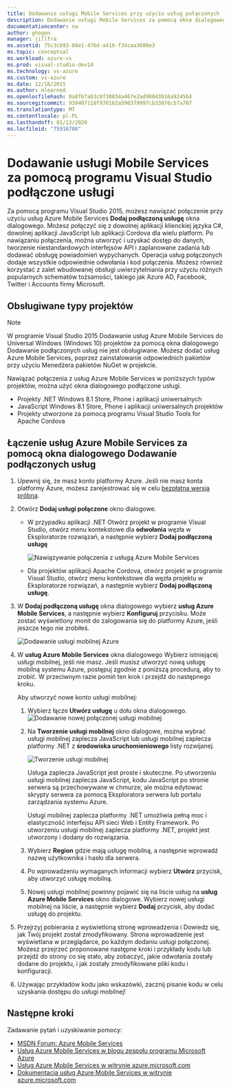```yaml
---
title: Dodawanie usługi Mobile Services przy użyciu usług połączonych
description: Dodawanie usługi Mobile Services za pomocą okna dialogowego programu Visual Studio Dodaj połączone usługi
documentationcenter: na
author: ghogen
manager: jillfra
ms.assetid: 75c3cb93-88e1-476d-a416-f34caa3608e3
ms.topic: conceptual
ms.workload: azure-vs
ms.prod: visual-studio-dev14
ms.technology: vs-azure
ms.custom: vs-azure
ms.date: 12/16/2015
ms.author: mlearned
ms.openlocfilehash: 0a8f6fab3c8f30834a467e2ad98843b16a9245b4
ms.sourcegitcommit: 939407118f978162a590379997cb33076c57a707
ms.translationtype: MT
ms.contentlocale: pl-PL
ms.lasthandoff: 01/13/2020
ms.locfileid: "75916708"
---
```

# <a name="adding-mobile-services-by-using-visual-studio-connected-services"></a>Dodawanie usługi Mobile Services za pomocą programu Visual Studio podłączone usługi
Za pomocą programu Visual Studio 2015, możesz nawiązać połączenie przy użyciu usług Azure Mobile Services **Dodaj podłączoną usługę** okna dialogowego. Możesz połączyć się z dowolnej aplikacji klienckiej języka C#, dowolnej aplikacji JavaScript lub aplikacji Cordova dla wielu platform. Po nawiązaniu połączenia, można utworzyć i uzyskać dostęp do danych, tworzenie niestandardowych interfejsów API i zaplanowane zadania lub dodawać obsługę powiadomień wypychanych.  Operacja usług połączonych dodaje wszystkie odpowiednie odwołania i kod połączenia. Możesz również korzystać z zalet wbudowanej obsługi uwierzytelniania przy użyciu różnych popularnych schematów tożsamości, takiego jak Azure AD, Facebook, Twitter i Accounts firmy Microsoft.

## <a name="supported-project-types"></a>Obsługiwane typy projektów
> [!NOTE]
> W programie Visual Studio 2015 Dodawanie usług Azure Mobile Services do Universal Windows (Windows 10) projektów za pomocą okna dialogowego Dodawanie podłączonych usług nie jest obsługiwane. Możesz dodać usług Azure Mobile Services, poprzez zainstalowanie odpowiednich pakietów przy użyciu Menedżera pakietów NuGet w projekcie.
>
>

Nawiązać połączenia z usług Azure Mobile Services w poniższych typów projektów, można użyć okna dialogowego podłączone usługi.

* Projekty .NET Windows 8.1 Store, Phone i aplikacji uniwersalnych
* JavaScript Windows 8.1 Store, Phone i aplikacji uniwersalnych projektów
* Projekty utworzone za pomocą programu Visual Studio Tools for Apache Cordova

## <a name="connect-to-azure-mobile-services-using-the-add-connected-services-dialog"></a>Łączenie usług Azure Mobile Services za pomocą okna dialogowego Dodawanie podłączonych usług
1. Upewnij się, że masz konto platformy Azure. Jeśli nie masz konta platformy Azure, możesz zarejestrować się w celu [bezpłatna wersja próbna](https://azure.microsoft.com/pricing/free-trial/).
2. Otwórz **Dodaj usługi połączone** okno dialogowe.

   * W przypadku aplikacji .NET Otwórz projekt w programie Visual Studio, otwórz menu kontekstowe dla **odwołania** węzła w Eksploratorze rozwiązań, a następnie wybierz **Dodaj podłączoną usługę**

        ![Nawiązywanie połączenia z usługą Azure Mobile Services](./media/vs-azure-tools-connected-services-add-mobile-services/IC797635.png)
   * Dla projektów aplikacji Apache Cordova, otwórz projekt w programie Visual Studio, otwórz menu kontekstowe dla węzła projektu w Eksploratorze rozwiązań, a następnie wybierz **Dodaj podłączoną usługę**.
3. W **Dodaj podłączoną usługę** okna dialogowego wybierz **usług Azure Mobile Services**, a następnie wybierz **Konfiguruj** przycisku. Może zostać wyświetlony monit do zalogowania się do platformy Azure, jeśli jeszcze tego nie zrobiłeś.

    ![Dodawanie usługi mobilnej Azure](./media/vs-azure-tools-connected-services-add-mobile-services/IC797636.png)
4. W **usług Azure Mobile Services** okna dialogowego Wybierz istniejącej usługi mobilnej, jeśli nie masz. Jeśli musisz utworzyć nową usługę mobilną systemu Azure, postępuj zgodnie z poniższą procedurą, aby to zrobić. W przeciwnym razie pomiń ten krok i przejdź do następnego kroku.

    Aby utworzyć nowe konto usługi mobilnej:

   1. Wybierz łącze **Utwórz usługę** u dołu okna dialogowego.
       ![Dodawanie nowej połączonej usługi mobilnej](./media/vs-azure-tools-connected-services-add-mobile-services/IC797637.png)
   2. Na **Tworzenie usługi mobilnej** okno dialogowe, można wybrać usługi mobilnej zaplecza JavaScript lub usługi mobilnej zaplecza platformy .NET z **środowiska uruchomieniowego** listy rozwijanej.

       ![Tworzenie usługi mobilnej](./media/vs-azure-tools-connected-services-add-mobile-services/IC797638.png)

       Usługa zaplecza JavaScript jest proste i skuteczne. Po utworzeniu usługi mobilnej zaplecza JavaScript, kodu JavaScript po stronie serwera są przechowywane w chmurze, ale można edytować skrypty serwera za pomocą Eksploratora serwera lub portalu zarządzania systemu Azure.

       Usługi mobilnej zaplecza platformy .NET umożliwia pełną moc i elastyczność interfejsu API sieci Web i Entity Framework. Po utworzeniu usługi mobilnej zaplecza platformy .NET, projekt jest utworzony i dodany do rozwiązania.
   3. Wybierz **Region** gdzie mają usługę mobilną, a następnie wprowadź nazwę użytkownika i hasło dla serwera.
   4. Po wprowadzeniu wymaganych informacji wybierz **Utwórz** przycisk, aby utworzyć usługę mobilną.
   5. Nowej usługi mobilnej powinny pojawić się na liście usług na **usług Azure Mobile Services** okno dialogowe. Wybierz nowej usługi mobilnej na liście, a następnie wybierz **Dodaj** przycisk, aby dodać usługę do projektu.
5. Przejrzyj pobierania z wyświetloną stronę wprowadzenia i Dowiedz się, jak Twój projekt został zmodyfikowany. Strona wprowadzenie jest wyświetlana w przeglądarce, po każdym dodaniu usługi połączonej. Możesz przejrzeć proponowane następne kroki i przykłady kodu lub przejdź do strony co się stało, aby zobaczyć, jakie odwołania zostały dodane do projektu, i jak zostały zmodyfikowane pliki kodu i konfiguracji.
6. Używając przykładów kodu jako wskazówki, zacznij pisanie kodu w celu uzyskania dostępu do usługi mobilnej!

## <a name="next-steps"></a>Następne kroki
Zadawanie pytań i uzyskiwanie pomocy:

* [MSDN Forum: Azure Mobile Services](https://social.msdn.microsoft.com/forums/azure/home?forum=azuremobile)
* [Usług Azure Mobile Services w blogu zespołu programu Microsoft Azure](https://azure.microsoft.com/blog/topics/mobile/)
* [Usług Azure Mobile Services w witrynie azure.microsoft.com](https://azure.microsoft.com/services/mobile-services/)
* [Dokumentacja usług Azure Mobile Services w witrynie azure.microsoft.com](https://azure.microsoft.com/documentation/services/mobile-services/)

